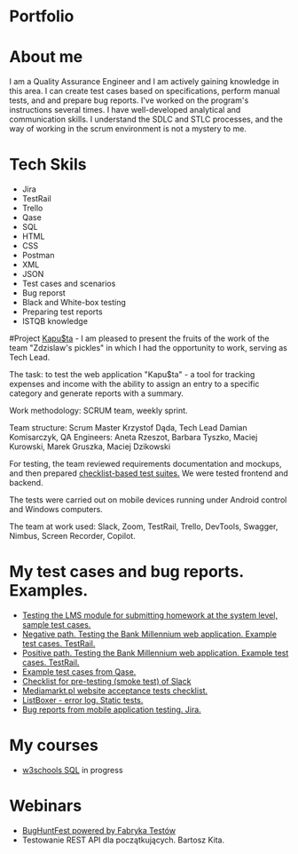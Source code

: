 # Portfolio

# About me
I am a Quality Assurance Engineer and I am actively gaining knowledge in this area. I can create test cases based on specifications, perform manual tests, and and prepare bug reports. I've worked on the program's instructions several times. I have well-developed analytical and communication skills. I understand the SDLC and STLC processes, and the way of working in the scrum environment is not a mystery to me.

# Tech Skils
* Jira
* TestRail
* Trello
* Qase
* SQL
* HTML
* CSS
* Postman
* XML
* JSON
* Test cases and scenarios
* Bug reporst
* Black and White-box testing
* Preparing test reports
* ISTQB knowledge

#Project
[Kapu$ta](https://github.com/kryniczan/portfolio/blob/main/files/prezentacja-Kapusta.pdf) - I am pleased to present the fruits of the work of the team "Zdzislaw's pickles" in which I had the opportunity to work, serving as Tech Lead.

The task: to test the web application "Kapu$ta" - a tool for tracking expenses and income with the ability to assign an entry to a specific category and generate reports with a summary.

Work methodology: SCRUM team, weekly sprint.

Team structure: Scrum Master Krzystof Dąda, Tech Lead Damian Komisarczyk, QA Engineers: Aneta Rzeszot, Barbara Tyszko, Maciej Kurowski, Marek Gruszka, Maciej Dzikowski

For testing, the team reviewed requirements documentation and mockups, and then prepared [checklist-based test suites.](https://github.com/kryniczan/portfolio/blob/main/files/kapusta-checklist-testRail.pdf) We were tested frontend and backend. 

The tests were carried out on mobile devices running under Android control and Windows computers. 

The team at work used: Slack, Zoom, TestRail, Trello, DevTools, Swagger, Nimbus, Screen Recorder, Copilot.


# My test cases and bug reports. Examples.
+ [Testing the LMS module for submitting homework at the system level, sample test cases.](https://github.com/kryniczan/portfolio/blob/main/files/tc-lms-homework.pdf)
+ [Negative path. Testing the Bank Millennium web application. Example test cases. TestRail.](https://github.com/kryniczan/portfolio/blob/main/files/tc-negative-path.pdf)
+ [Positive path. Testing the Bank Millennium web application. Example test cases. TestRail.](https://github.com/kryniczan/portfolio/blob/main/files/tc-positive-path.pdf)
+ [Example test cases from Qase.](https://github.com/kryniczan/portfolio/blob/main/files/tc-qase-examples.pdf)
+ [Checklist for pre-testing (smoke test) of Slack](https://github.com/kryniczan/portfolio/blob/main/files/slack-smoke-tests-checklist.pdf)
+ [Mediamarkt.pl website acceptance tests checklist.](https://github.com/kryniczan/portfolio/blob/main/files/mm-accepance-checklist.pdf)
+ [ListBoxer - error log. Static tests.](https://github.com/kryniczan/portfolio/blob/main/files/static-tests.pdf)
+ [Bug reports from mobile application testing. Jira.](https://github.com/kryniczan/portfolio/blob/main/files/bug-reports-mobile-testing.pdf)

# My courses
+ [w3schools SQL](https://www.w3schools.com/sql/default.asp) in progress

# Webinars
+ [BugHuntFest powered by Fabryka Testów](https://fabrykatestow.pl/bughuntfest/)
+ Testowanie REST API dla początkujących. Bartosz Kita.